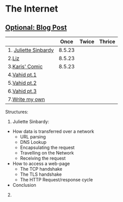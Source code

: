 # The Internet

## [Optional: Blog Post](https://launchschool.com/lessons/be1304f3/assignments/bebb6461)


|  | Once | Twice | Thrice | 
| :--- | :---: | :---: | :---: | 
|1. [Juliette Sinbardy](https://jsinibardy.com/how-internet-works)| 8.5.23|
|2.[Liz](https://lizfedak.medium.com/how-does-the-internet-work-9238bf40aa87)| 8.5.23|
|3.[Karis' Comic](https://medium.com/launch-school/comic-a-very-basic-explanation-of-how-the-internet-works-db4f67252a14)|8.5.23|
|4.[Vahid pt.1](https://vahid.blog/post/2020-12-15-how-the-internet-works-part-i-infrastructure/)|
|5.[Vahid pt.2](https://vahid.blog/post/2020-12-21-how-the-internet-works-part-ii-layers/)|
|6.[Vahid pt.3](https://vahid.blog/post/2020-12-24-how-the-internet-works-part-iii-reliability-and-security/)|
|7.[Write my own]()|

Structures:

1. Juliette Sinbardy:

- How data is transferred over a network
  - URL parsing
  - DNS Lookup
  - Encapsulating the request
  - Travelling on the Network
  - Receiving the request
- How to access a web-page
  - The TCP handshake
  - The TLS handshake
  - The HTTP Request/response cycle
- Conclusion

2. 
